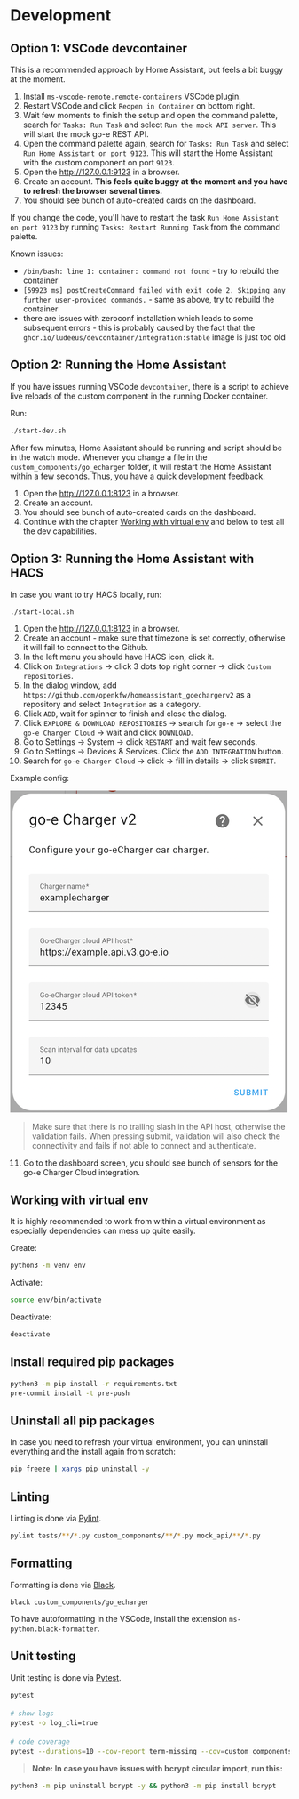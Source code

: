 # Development

## Option 1: VSCode devcontainer

This is a recommended approach by Home Assistant, but feels a bit buggy at the moment.

1. Install `ms-vscode-remote.remote-containers` VSCode plugin.
2. Restart VSCode and click `Reopen in Container` on bottom right.
3. Wait few moments to finish the setup and open the command palette, search for `Tasks: Run Task` and select `Run the mock API server`. This will start the mock go-e REST API.
4. Open the command palette again, search for `Tasks: Run Task` and select `Run Home Assistant on port 9123`. This will start the Home Assistant with the custom component on port `9123`.
5. Open the <http://127.0.0.1:9123> in a browser.
6. Create an account. __This feels quite buggy at the moment and you have to refresh the browser several times.__
7. You should see bunch of auto-created cards on the dashboard.

If you change the code, you'll have to restart the task `Run Home Assistant on port 9123` by running `Tasks: Restart Running Task` from the command palette.

Known issues:

- `/bin/bash: line 1: container: command not found` - try to rebuild the container
- `[59923 ms] postCreateCommand failed with exit code 2. Skipping any further user-provided commands.` - same as above, try to rebuild the container
- there are issues with zeroconf installation which leads to some subsequent errors - this is probably caused by the fact that the `ghcr.io/ludeeus/devcontainer/integration:stable` image is just too old

## Option 2: Running the Home Assistant

If you have issues running VSCode `devcontainer`, there is a script to achieve live reloads of the custom component in the running Docker container.

Run:

```bash
./start-dev.sh
```

After few minutes, Home Assistant should be running and script should be in the watch mode. Whenever you change a file in the `custom_components/go_echarger` folder, it will restart the Home Assistant within a few seconds. Thus, you have a quick development feedback.

1. Open the <http://127.0.0.1:8123> in a browser.
2. Create an account.
3. You should see bunch of auto-created cards on the dashboard.
4. Continue with the chapter [Working with virtual env](#working-with-virtual-env) and below to test all the dev capabilities. 

## Option 3: Running the Home Assistant with HACS

In case you want to try HACS locally, run:

```
./start-local.sh
```

1. Open the <http://127.0.0.1:8123> in a browser.
2. Create an account - make sure that timezone is set correctly, otherwise it will fail to connect to the Github.
3. In the left menu you should have HACS icon, click it.
4. Click on `Integrations` -> click 3 dots top right corner -> click `Custom repositories`.
5. In the dialog window, add `https://github.com/openkfw/homeassistant_goechargerv2` as a repository and select `Integration` as a category.
6. Click `ADD`, wait for spinner to finish and close the dialog.
7. Click `EXPLORE & DOWNLOAD REPOSITORIES` -> search for `go-e` -> select the `go-e Charger Cloud` -> wait and click `DOWNLOAD`.
8. Go to Settings -> System -> click `RESTART` and wait few seconds.
9. Go to Settings -> Devices & Services. Click the `ADD INTEGRATION` button.
10. Search for `go-e Charger Cloud` -> click -> fill in details -> click `SUBMIT`.

Example config:

![example config](./ha-example-config.png)

> Make sure that there is no trailing slash in the API host, otherwise the validation fails. When pressing submit, validation will also check the connectivity and fails if not able to connect and authenticate.

11. Go to the dashboard screen, you should see bunch of sensors for the go-e Charger Cloud integration.

## Working with virtual env

It is highly recommended to work from within a virtual environment as especially dependencies can mess up quite easily.

Create:

```bash
python3 -m venv env
```

Activate:

```bash
source env/bin/activate
```

Deactivate:

```bash
deactivate
```

## Install required pip packages

```bash
python3 -m pip install -r requirements.txt
pre-commit install -t pre-push
```

## Uninstall all pip packages

In case you need to refresh your virtual environment, you can uninstall everything and the install again from scratch:

```bash
pip freeze | xargs pip uninstall -y
```

## Linting

Linting is done via [Pylint](https://www.pylint.org/).

```bash
pylint tests/**/*.py custom_components/**/*.py mock_api/**/*.py
```

## Formatting

Formatting is done via [Black](https://black.readthedocs.io/en/stable/getting_started.html).

```
black custom_components/go_echarger
```

To have autoformatting in the VSCode, install the extension `ms-python.black-formatter`.

## Unit testing

Unit testing is done via [Pytest](https://docs.pytest.org/en/7.2.x/).

```bash
pytest

# show logs
pytest -o log_cli=true

# code coverage
pytest --durations=10 --cov-report term-missing --cov=custom_components.go_echarger tests
```

> __Note: In case you have issues with bcrypt circular import, run this:__

```bash
python3 -m pip uninstall bcrypt -y && python3 -m pip install bcrypt
```
